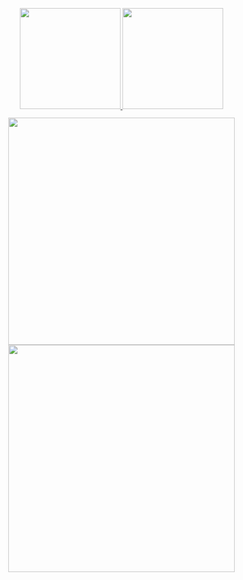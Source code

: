 <!-- ### Hi there 👋 -->

<!--
**iwbc-mzk/iwbc-mzk** is a ✨ _special_ ✨ repository because its `README.md` (this file) appears on your GitHub profile.

Here are some ideas to get you started:

- 🔭 I’m currently working on ...
- 🌱 I’m currently learning ...
- 👯 I’m looking to collaborate on ...
- 🤔 I’m looking for help with ...
- 💬 Ask me about ...
- 📫 How to reach me: ...
- 😄 Pronouns: ...
- ⚡ Fun fact: ...
-->

<p align="center">
    <a href="https://github.com/anuraghazra/github-readme-stats">
        <img height="200px" src="https://github-readme-stats-iwbc-mzk.vercel.app/api?username=iwbc-mzk&count_private=true&show_icons=true&theme=darcula" />
    </a>
    <a href="https://github.com/anuraghazra/github-readme-stats">
        <img height="200px" src="https://github-readme-stats-iwbc-mzk.vercel.app/api/top-langs/?username=iwbc-mzk&layout=compact&theme=darcula&hide=Jupyter%20Notebook&langs_count=8" />
    </a>
<p>
<p align="center">
    <a href="https://github.com/iwbc-mzk/atcoder-readme-stats">
        <img width="450px" src="https://atcoder-readme-stats.vercel.app/stats/iwbc_mzk?theme=darcula&show_history=true&show_icons=true">
    </a>
    <a href="https://github.com/iwbc-mzk/atcoder-readme-stats">
        <img width="450px" src="https://atcoder-readme-stats.vercel.app/heatmap/iwbc_mzk?theme=darcula&type=ac">
    </a>
</p>
